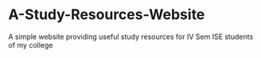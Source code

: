 # A-Study-Resources-Website
A simple website providing useful study resources for IV Sem ISE students of my college
